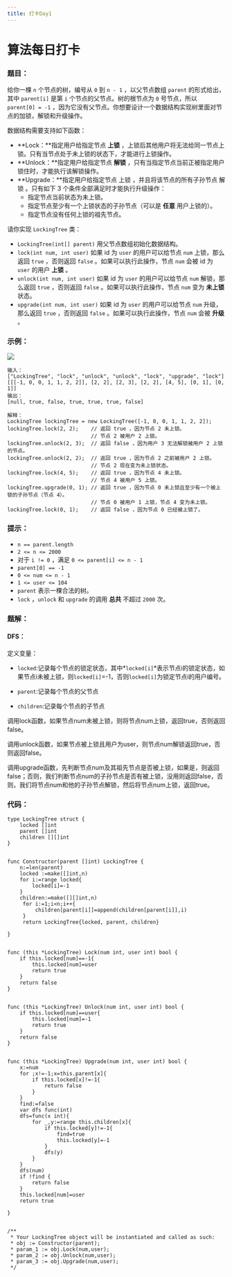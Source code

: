 ```yaml
---
title: 打卡Day1
---
```

# 算法每日打卡

### 题目：

给你一棵 `n` 个节点的树，编号从 `0` 到 `n - 1` ，以父节点数组 `parent` 的形式给出，其中 `parent[i]` 是第 `i` 个节点的父节点。树的根节点为 `0` 号节点，所以 `parent[0] = -1` ，因为它没有父节点。你想要设计一个数据结构实现树里面对节点的加锁，解锁和升级操作。

数据结构需要支持如下函数：

- **Lock：**指定用户给指定节点 **上锁** ，上锁后其他用户将无法给同一节点上锁。只有当节点处于未上锁的状态下，才能进行上锁操作。
- **Unlock：**指定用户给指定节点 **解锁** ，只有当指定节点当前正被指定用户锁住时，才能执行该解锁操作。
- **Upgrade：**指定用户给指定节点 上锁 ，并且将该节点的所有子孙节点 解锁 。只有如下 3 个条件全部满足时才能执行升级操作：
  - 指定节点当前状态为未上锁。
  - 指定节点至少有一个上锁状态的子孙节点（可以是 **任意** 用户上锁的）。
  - 指定节点没有任何上锁的祖先节点。

请你实现 `LockingTree` 类：

- `LockingTree(int[] parent)` 用父节点数组初始化数据结构。
- `lock(int num, int user)` 如果 id 为 `user` 的用户可以给节点 `num` 上锁，那么返回 `true` ，否则返回 `false` 。如果可以执行此操作，节点 `num` 会被 id 为 `user` 的用户 **上锁** 。
- `unlock(int num, int user)` 如果 id 为 `user` 的用户可以给节点 `num` 解锁，那么返回 `true` ，否则返回 `false` 。如果可以执行此操作，节点 `num` 变为 **未上锁** 状态。
- `upgrade(int num, int user)` 如果 id 为 `user` 的用户可以给节点 `num` 升级，那么返回 `true` ，否则返回 `false` 。如果可以执行此操作，节点 `num` 会被 **升级** 。

### 示例：

![](https://assets.leetcode.com/uploads/2021/07/29/untitled.png)

```
输入：
["LockingTree", "lock", "unlock", "unlock", "lock", "upgrade", "lock"]
[[[-1, 0, 0, 1, 1, 2, 2]], [2, 2], [2, 3], [2, 2], [4, 5], [0, 1], [0, 1]]
输出：
[null, true, false, true, true, true, false]

解释：
LockingTree lockingTree = new LockingTree([-1, 0, 0, 1, 1, 2, 2]);
lockingTree.lock(2, 2);    // 返回 true ，因为节点 2 未上锁。
                           // 节点 2 被用户 2 上锁。
lockingTree.unlock(2, 3);  // 返回 false ，因为用户 3 无法解锁被用户 2 上锁的节点。
lockingTree.unlock(2, 2);  // 返回 true ，因为节点 2 之前被用户 2 上锁。
                           // 节点 2 现在变为未上锁状态。
lockingTree.lock(4, 5);    // 返回 true ，因为节点 4 未上锁。
                           // 节点 4 被用户 5 上锁。
lockingTree.upgrade(0, 1); // 返回 true ，因为节点 0 未上锁且至少有一个被上锁的子孙节点（节点 4）。
                           // 节点 0 被用户 1 上锁，节点 4 变为未上锁。
lockingTree.lock(0, 1);    // 返回 false ，因为节点 0 已经被上锁了。
```

 

### 提示：

- `n == parent.length`
- `2 <= n <= 2000`
- 对于 `i != 0` ，满足 `0 <= parent[i] <= n - 1`
- `parent[0] == -1`
- `0 <= num <= n - 1`
- `1 <= user <= 104`
- `parent` 表示一棵合法的树。
- `lock` ，`unlock` 和 `upgrade` 的调用 **总共** 不超过 `2000` 次。



### 题解：

#### DFS：

定义变量：

- `locked`:记录每个节点的锁定状态，其中*`locked[i]`*表示节点i的锁定状态，如果节点i未被上锁，则`locked[i]`=-1，否则`locked[i]`为锁定节点i的用户编号。

- `parent`:记录每个节点的父节点

- `children`:记录每个节点的子节点

调用lock函数，如果节点num未被上锁，则将节点num上锁，返回true，否则返回false。

调用unlock函数，如果节点被上锁且用户为user，则节点num解锁返回true，否则返回false。

调用upgrade函数，先判断节点num及其祖先节点是否被上锁，如果是，则返回false；否则，我们判断节点num的子孙节点是否有被上锁，没用则返回false，否则，我们将节点num和他的子孙节点解锁，然后将节点num上锁，返回true。

### 代码：

```golang
type LockingTree struct {
    locked []int
    parent []int
    children [][]int
}


func Constructor(parent []int) LockingTree {
    n:=len(parent)
    locked :=make([]int,n)
    for i:=range locked{
        locked[i]=-1
    }
    children:=make([][]int,n)
     for i:=1;i<n;i++{
         children[parent[i]]=append(children[parent[i]],i)
     }
     return LockingTree{locked, parent, children}

}


func (this *LockingTree) Lock(num int, user int) bool {
    if this.locked[num]==-1{
        this.locked[num]=user
        return true
    }
    return false
}


func (this *LockingTree) Unlock(num int, user int) bool {
    if this.locked[num]==user{
        this.locked[num]=-1
        return true
    }
    return false
}


func (this *LockingTree) Upgrade(num int, user int) bool {
    x:=num
    for ;x!=-1;x=this.parent[x]{
        if this.locked[x]!=-1{
            return false
        }
    }
    find:=false
    var dfs func(int)
    dfs=func(x int){
        for _,y:=range this.children[x]{
            if this.locked[y]!=-1{
                find=true
                this.locked[y]=-1
            }
            dfs(y)
        }
    }   
    dfs(num)
    if !find {
        return false
    }
    this.locked[num]=user
    return true
    
}


/**
 * Your LockingTree object will be instantiated and called as such:
 * obj := Constructor(parent);
 * param_1 := obj.Lock(num,user);
 * param_2 := obj.Unlock(num,user);
 * param_3 := obj.Upgrade(num,user);
 */
```



